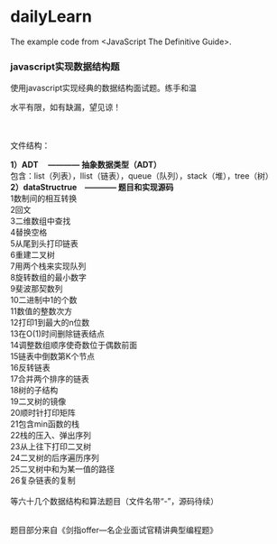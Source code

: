 # dailyLearn
The example code from &lt;JavaScript The Definitive Guide>.

<h3>javascript实现数据结构题</h3>

<div >

使用javascript实现经典的数据结构面试题。练手和温

水平有限，如有缺漏，望见谅！<br/><br/><br/>


文件结构：<br/>

<strong>1）ADT 　———— 抽象数据类型（ADT）</strong><br/>
	包含：list（列表），llist（链表），queue（队列），stack（堆），tree（树）<br/>
<strong>2）dataStructrue　———— 题目和实现源码</strong><br/>
1数制间的相互转换<br/>
2回文<br/>
3二维数组中查找<br/>
4替换空格<br/>
5从尾到头打印链表<br/>
6重建二叉树<br/>
7用两个栈来实现队列<br/>
8旋转数组的最小数字<br/>
9斐波那契数列<br/>
10二进制中1的个数<br/>
11数值的整数次方<br/>
12打印1到最大的n位数<br/>
13在O(1)时间删除链表结点<br/>
14调整数组顺序使奇数位于偶数前面<br/>
15链表中倒数第K个节点<br/>
16反转链表<br/>
17合并两个排序的链表<br/>
18树的子结构<br/>
19二叉树的镜像<br/>
20顺时针打印矩阵<br/>
21包含min函数的栈<br/>
22栈的压入、弹出序列<br/>
23从上往下打印二叉树<br/>
24二叉树的后序遍历序列<br/>
25二叉树中和为某一值的路径<br/>
26复杂链表的复制<br/>
<br/>
等六十几个数据结构和算法题目（文件名带“-”，源码待续）
<br/><br/>

题目部分来自《剑指offer—名企业面试官精讲典型编程题》<br/><br/>
</div>

	









